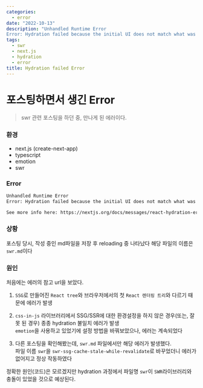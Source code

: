 ```yaml
---
categories:
  - error
date: "2022-10-13"
description: "Unhandled Runtime Error
Error: Hydration failed because the initial UI does not match what was rendered on the server."
tags:
  - swr
  - next.js
  - hydration
  - error
title: Hydration failed Error
---
```


# 포스팅하면서 생긴 Error
> swr 관련 포스팅을 하던 중, 만나게 된 에러이다.  

### 환경
- next.js (create-next-app)
- typescript
- emotion
- swr

### Error
```bash
Unhandled Runtime Error
Error: Hydration failed because the initial UI does not match what was rendered on the server.

See more info here: https://nextjs.org/docs/messages/react-hydration-error
```

### 상황
포스팅 당시, 작성 중인 md파일을 저장 후 reloading 중 나타났다
해당 파일의 이름은 `swr.md`이다

### 원인
처음에는 에러의 참고 url을 보았다.
1. `SSG`로 만들어진 `React tree`와 브라우저에서의 첫 `React 렌더링 트리`와 다르기 때문에 에러가 발생

2. `css-in-js` 라이브러리에서 SSG/SSR에 대한 환경설정을 하지 않은 경우(또는, 잘못 된 경우) 종종 hydration 불일치 에러가 발생  
`emotion`을 사용하고 있었기에 설정 방법을 바꿔보았으나, 에러는 계속되었다

3. 다른 포스팅을 확인해봤는데, `swr.md` 파일에서만 해당 에러가 발생했다.  
파일 이름 `swr`을 `swr-ssg-cache-stale-while-revalidate`로 바꾸었더니 에러가 없어지고 정상 작동하였다  

정확한 원인(코드)은 모르겠지만 hydration 과정에서 파일명 `swr`이 `SWR`라이브러리와 충돌이 있었을 것으로 예상된다.